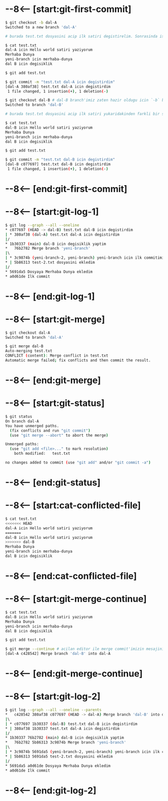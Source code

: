 # --8<-- [start:git-first-commit]
```bash 
$ git checkout -b dal-A
Switched to a new branch 'dal-A'

# burada test.txt dosyasini acip ilk satiri degistirelim. Sonrasinda ise siradaki komuttan devam edelim.

$ cat test.txt
dal-A icin Hello world satiri yaziyorum
Merhaba Dunya
yeni-branch icin merhaba-dunya
dal B icin degisiklik

$ git add test.txt

$ git commit -m "test.txt dal-A icin degistirdim"
[dal-A 380af38] test.txt dal-A icin degistirdim
 1 file changed, 1 insertion(+), 1 deletion(-)

$ git checkout dal-B # dal-B branch'imiz zaten hazir oldugu icin `-b` bayragini kullanmayarak yeni bir branch olusturmaktan kacindik.
Switched to branch 'dal-B'

# burada test.txt dosyasini acip ilk satiri yukaridakinden farkli bir sekilde degistirelim. Sonrasinda ise siradaki komuttan devam edelim.

$ cat test.txt
dal-B icin Hello world satiri yaziyorum
Merhaba Dunya
yeni-branch icin merhaba-dunya
dal B icin degisiklik

$ git add test.txt

$ git commit -m "test.txt dal-B icin degistirdim"
[dal-B c077697] test.txt dal-B icin degistirdim
 1 file changed, 1 insertion(+), 1 deletion(-)
```
# --8<-- [end:git-first-commit]
# --8<-- [start:git-log-1]
```bash 
$ git log --graph --all --oneline
* c077697 (HEAD -> dal-B) test.txt dal-B icin degistirdim
| * 380af38 (dal-A) test.txt dal-A icin degistirdim
|/  
* 1b30337 (main) dal-B icin degisiklik yaptim
*   76b2782 Merge branch 'yeni-branch'
|\  
| * 3c9874b (yeni-branch-2, yeni-branch) yeni-branch icin ilk commitimi atiyorum
* | 5b86313 test-2.txt dosyasini ekledim
|/  
* 5691da5 Dosyaya Merhaba Dunya ekledim
* a0d61de Ilk commit
```
# --8<-- [end:git-log-1]
# --8<-- [start:git-merge]
```bash hl_lines="6-7"
$ git checkout dal-A
Switched to branch 'dal-A'

$ git merge dal-B
Auto-merging test.txt
CONFLICT (content): Merge conflict in test.txt
Automatic merge failed; fix conflicts and then commit the result.
```
# --8<-- [end:git-merge]
# --8<-- [start:git-status]
```bash hl_lines="4-5"
$ git status
On branch dal-A
You have unmerged paths.
  (fix conflicts and run "git commit")
  (use "git merge --abort" to abort the merge)

Unmerged paths:
  (use "git add <file>..." to mark resolution)
	both modified:   test.txt

no changes added to commit (use "git add" and/or "git commit -a")
```
# --8<-- [end:git-status]
# --8<-- [start:cat-conflicted-file]
```bash 
$ cat test.txt
<<<<<<< HEAD
dal-A icin Hello world satiri yaziyorum
=======
dal-B icin Hello world satiri yaziyorum
>>>>>>> dal-B
Merhaba Dunya
yeni-branch icin merhaba-dunya
dal B icin degisiklik
```
# --8<-- [end:cat-conflicted-file]
# --8<-- [start:git-merge-continue]
```bash 
$ cat test.txt
dal-B icin Hello world satiri yaziyorum
Merhaba Dunya
yeni-branch icin merhaba-dunya
dal B icin degisiklik

$ git add test.txt

$ git merge --continue # acilan editor ile merge commit'imizin mesajini duzenleyerek kaydedip kapatalim.
[dal-A c428542] Merge branch 'dal-B' into dal-A
```
# --8<-- [end:git-merge-continue]
# --8<-- [start:git-log-2]
```bash hl_lines="2"
$ git log --graph --all --oneline --parents
*   c428542 380af38 c077697 (HEAD -> dal-A) Merge branch 'dal-B' into dal-A
|\  
| * c077697 1b30337 (dal-B) test.txt dal-B icin degistirdim
* | 380af38 1b30337 test.txt dal-A icin degistirdim
|/  
* 1b30337 76b2782 (main) dal-B icin degisiklik yaptim
*   76b2782 5b86313 3c9874b Merge branch 'yeni-branch'
|\  
| * 3c9874b 5691da5 (yeni-branch-2, yeni-branch) yeni-branch icin ilk commitimi atiyorum
* | 5b86313 5691da5 test-2.txt dosyasini ekledim
|/  
* 5691da5 a0d61de Dosyaya Merhaba Dunya ekledim
* a0d61de Ilk commit
```
# --8<-- [end:git-log-2]
